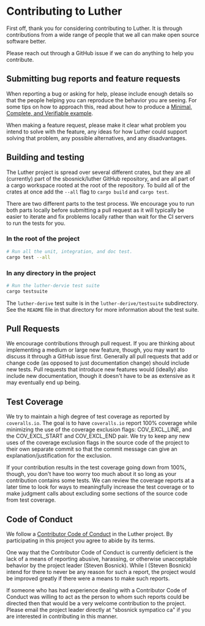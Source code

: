# Contributing to Luther

First off, thank you for considering contributing to Luther. It is through contributions from
a wide range of people that we all can make open source software better.

Please reach out through a GitHub issue if we can do anything to help you contribute.

## Submitting bug reports and feature requests

When reporting a bug or asking for help, please include enough details so that
the people helping you can reproduce the behavior you are seeing. For some tips
on how to approach this, read about how to produce a [Minimal, Complete, and
Verifiable example].

[Minimal, Complete, and Verifiable example]: https://stackoverflow.com/help/mcve

When making a feature request, please make it clear what problem you intend to
solve with the feature, any ideas for how Luther could support solving that
problem, any possible alternatives, and any disadvantages.

## Building and testing

The Luther project is spread over several different crates, but they are all (currently)
part of the sbosnick/luther GitHub repository, and are all part of a cargo workspace rooted
at the root of the repository. To build all of the crates at once add the `--all` flag to
`cargo build` and `cargo test`.

There are two different parts to the test process. We encourage you to run both parts locally
before submitting a pull request as it will typically be easier to iterate and fix 
problems locally rather than wait for the CI servers to run the tests for you.

### In the root of the project

```sh
# Run all the unit, integration, and doc test.
cargo test --all
```

### In any directory in the project

```sh
# Run the luther-dervie test suite
cargo testsuite
```

The `luther-derive` test suite is in the `luther-derive/testsuite` subdirectory.
See the `README` file in that directory for more information about the test suite.

## Pull Requests

We encourage contributions through pull request. If you are thinking about 
implementing a medium or large new feature, though, you may want to discuss it through
a GitHub issue first. Generally all pull requests that add or change code (as 
opposed to just documentation change) should include new tests. Pull requests that 
introduce new features would (ideally) also include new documentation, though it 
doesn't have to be as extensive as it may eventually end up being.

## Test Coverage

We try to maintain a high degree of test coverage as reported by `coveralls.io`. 
The goal is to have `coveralls.io` report 100% coverage while minimizing the use
of the coverage exclusion flags: COV_EXCL_LINE, and the COV_EXCL_START and 
COV_EXCL_END pair. We try to keep any new uses of the coverage exclusion flags
in the source code of the project to their own separate commit so that the commit
message can give an explanation/justification for the exclusion.

If your contribution results in the test coverage going down from 100%, though,
you don't have too worry too much about it so long as your contribution contains
some tests. We can review the coverage reports at a later time to look for ways to
meaningfully increase the test coverage or to make judgment calls about excluding
some sections of the source code from test coverage.

## Code of Conduct

We follow a [Contributor Code of Conduct][code-of-conduct] in the Luther project.
By participating in this project you agree to abide by its terms.

[code-of-conduct]: CODE_OF_CONDUCT.md

One way that the Contributor Code of Conduct is currently deficient is the
lack of a means of reporting abusive, harassing, or otherwise unacceptable
behavior by the project leader (Steven Bosnick). While I (Steven Bosnick) 
intend for there to never be any reason for such a report, the project would
be improved greatly if there were a means to make such reports.

If someone who has had experience dealing with a Contributor Code of Conduct was
willing to act as the person to whom such reports could be directed then that
would be a very welcome contribution to the project. Please email the project
leader directly at "sbosnick <at> sympatico <dot> ca" if you are interested
in contributing in this manner.

